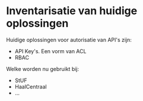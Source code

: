 # Inventarisatie van huidige oplossingen

Huidige oplossingen voor autorisatie van API's zijn:
- API Key's. Een vorm van ACL
- RBAC

Welke worden nu gebruikt bij:
- StUF
- HaalCentraal
- ...